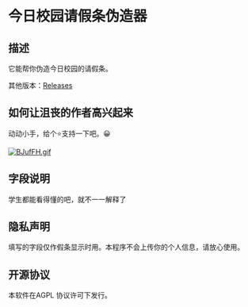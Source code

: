# 今日校园请假条伪造器

## 描述

它能帮你伪造今日校园的请假条。 



其他版本：[Releases](https://github.com/Pr0pHesyer/permissionforge/releases)

## 如何让沮丧的作者高兴起来

动动小手，给个⭐支持一下吧。😀

[![BJufFH.gif](https://s1.ax1x.com/2020/10/29/BJufFH.gif)](https://imgchr.com/i/BJufFH)

## 字段说明

学生都能看得懂的吧，就不一一解释了

## 隐私声明

填写的字段仅作假条显示时用。本程序不会上传你的个人信息，请放心使用。

## 开源协议

本软件在AGPL 协议许可下发行。
